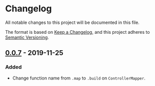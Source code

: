# Changelog

All notable changes to this project will be documented in this file.

The format is based on [Keep a Changelog](https://keepachangelog.com/en/1.0.0/),
and this project adheres to [Semantic Versioning](https://semver.org/spec/v2.0.0.html).

## [0.0.7] - 2019-11-25

### Added

- Change function name from `.map` to `.build` on `ControllerMapper`.

[0.0.7]: https://github.com/steplix/SteplixMapper/compare/0.0.6...0.0.7